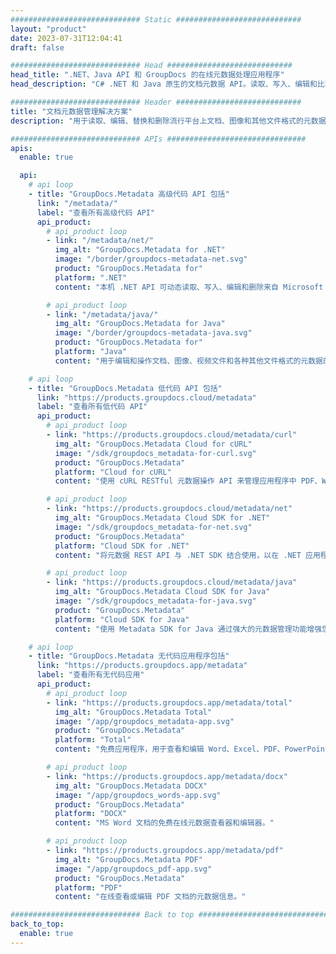 ```yaml
---
############################# Static ############################
layout: "product"
date: 2023-07-31T12:04:41
draft: false

############################# Head ############################
head_title: ".NET、Java API 和 GroupDocs 的在线元数据处理应用程序"
head_description: "C# .NET 和 Java 原生的文档元数据 API。读取、写入、编辑和比较所有流行格式的元信息。分析和导出元数据。"

############################# Header ############################
title: "文档元数据管理解决方案"
description: "用于读取、编辑、替换和删除流行平台上文档、图像和其他文件格式的元数据的 API 和应用程序。"

############################# APIs ###############################
apis:
  enable: true

  api:
    # api loop
    - title: "GroupDocs.Metadata 高级代码 API 包括"
      link: "/metadata/"
      label: "查看所有高级代码 API"
      api_product:
        # api_product loop
        - link: "/metadata/net/"
          img_alt: "GroupDocs.Metadata for .NET"
          image: "/border/groupdocs-metadata-net.svg"
          product: "GroupDocs.Metadata for"
          platform: ".NET"
          content: "本机 .NET API 可动态读取、写入、编辑和删除来自 Microsoft Office、PDF、多媒体、图像和各种其他文件格式的元信息。"

        # api_product loop
        - link: "/metadata/java/"
          img_alt: "GroupDocs.Metadata for Java"
          image: "/border/groupdocs-metadata-java.svg"
          product: "GroupDocs.Metadata for"
          platform: "Java"
          content: "用于编辑和操作文档、图像、视频文件和各种其他文件格式的元数据的 Java API。"

    # api loop
    - title: "GroupDocs.Metadata 低代码 API 包括"
      link: "https://products.groupdocs.cloud/metadata"
      label: "查看所有低代码 API"
      api_product:
        # api_product loop
        - link: "https://products.groupdocs.cloud/metadata/curl"
          img_alt: "GroupDocs.Metadata Cloud for cURL"
          image: "/sdk/groupdocs_metadata-for-curl.svg"
          product: "GroupDocs.Metadata"
          platform: "Cloud for cURL"
          content: "使用 cURL RESTful 元数据操作 API 来管理应用程序中 PDF、Word、Excel、演示文稿、图像和多媒体文件的元数据信息。"

        # api_product loop
        - link: "https://products.groupdocs.cloud/metadata/net"
          img_alt: "GroupDocs.Metadata Cloud SDK for .NET"
          image: "/sdk/groupdocs_metadata-for-net.svg"
          product: "GroupDocs.Metadata"
          platform: "Cloud SDK for .NET"
          content: "将元数据 REST API 与 .NET SDK 结合使用，以在 .NET 应用程序中添加、编辑、提取、搜索和删除文档格式的元数据。"

        # api_product loop
        - link: "https://products.groupdocs.cloud/metadata/java"
          img_alt: "GroupDocs.Metadata Cloud SDK for Java"
          image: "/sdk/groupdocs_metadata-for-java.svg"
          product: "GroupDocs.Metadata"
          platform: "Cloud SDK for Java"
          content: "使用 Metadata SDK for Java 通过强大的元数据管理功能增强您的 Java 应用程序。"

    # api loop
    - title: "GroupDocs.Metadata 无代码应用程序包括"
      link: "https://products.groupdocs.app/metadata"
      label: "查看所有无代码应用"
      api_product:
        # api_product loop
        - link: "https://products.groupdocs.app/metadata/total"
          img_alt: "GroupDocs.Metadata Total"
          image: "/app/groupdocs_metadata-app.svg"
          product: "GroupDocs.Metadata"
          platform: "Total"
          content: "免费应用程序，用于查看和编辑 Word、Excel、PDF、PowerPoint 和 50 多种文档类型的元数据。"

        # api_product loop
        - link: "https://products.groupdocs.app/metadata/docx"
          img_alt: "GroupDocs.Metadata DOCX"
          image: "/app/groupdocs_words-app.svg"
          product: "GroupDocs.Metadata"
          platform: "DOCX"
          content: "MS Word 文档的免费在线元数据查看器和编辑器。"

        # api_product loop
        - link: "https://products.groupdocs.app/metadata/pdf"
          img_alt: "GroupDocs.Metadata PDF"
          image: "/app/groupdocs_pdf-app.svg"
          product: "GroupDocs.Metadata"
          platform: "PDF"
          content: "在线查看或编辑 PDF 文档的元数据信息。"

############################# Back to top ###############################
back_to_top:
  enable: true
---
```


